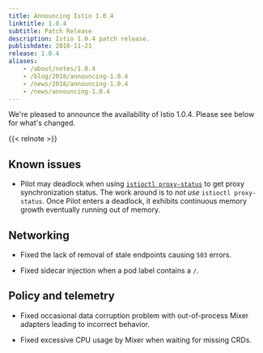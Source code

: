 ```yaml
---
title: Announcing Istio 1.0.4
linktitle: 1.0.4
subtitle: Patch Release
description: Istio 1.0.4 patch release.
publishdate: 2018-11-21
release: 1.0.4
aliases:
    - /about/notes/1.0.4
    - /blog/2018/announcing-1.0.4
    - /news/2018/announcing-1.0.4
    - /news/announcing-1.0.4
---
```


We're pleased to announce the availability of Istio 1.0.4. Please see below for what's changed.

{{< relnote >}}

## Known issues

- Pilot may deadlock when using [`istioctl proxy-status`](/docs/reference/commands/istioctl/#istioctl-proxy-status) to get proxy synchronization status.
  The work around is to *not use* `istioctl proxy-status`.
  Once Pilot enters a deadlock, it exhibits continuous memory growth eventually running out of memory.

## Networking

- Fixed the lack of removal of stale endpoints causing `503` errors.

- Fixed sidecar injection when a pod label contains a `/`.

## Policy and telemetry

- Fixed occasional data corruption problem with out-of-process Mixer adapters leading to incorrect behavior.

- Fixed excessive CPU usage by Mixer when waiting for missing CRDs.
